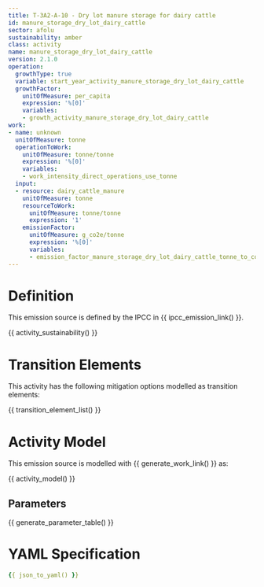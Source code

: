 ```yaml
---
title: T-3A2-A-10 - Dry lot manure storage for dairy cattle
id: manure_storage_dry_lot_dairy_cattle
sector: afolu
sustainability: amber
class: activity
name: manure_storage_dry_lot_dairy_cattle
version: 2.1.0
operation:
  growthType: true
  variable: start_year_activity_manure_storage_dry_lot_dairy_cattle
  growthFactor:
    unitOfMeasure: per_capita
    expression: '%[0]'
    variables:
    - growth_activity_manure_storage_dry_lot_dairy_cattle
work:
- name: unknown
  unitOfMeasure: tonne
  operationToWork:
    unitOfMeasure: tonne/tonne
    expression: '%[0]'
    variables:
    - work_intensity_direct_operations_use_tonne
  input:
  - resource: dairy_cattle_manure
    unitOfMeasure: tonne
    resourceToWork:
      unitOfMeasure: tonne/tonne
      expression: '1'
    emissionFactor:
      unitOfMeasure: g_co2e/tonne
      expression: '%[0]'
      variables:
      - emission_factor_manure_storage_dry_lot_dairy_cattle_tonne_to_co2e_gram
---
```

# Definition
This emission source is defined by the IPCC in {{ ipcc_emission_link() }}.


{{ activity_sustainability() }}

# Transition Elements

This activity has the following mitigation options modelled as transition elements:

{{ transition_element_list() }}

# Activity Model
This emission source is modelled with {{ generate_work_link() }} as:

{{ activity_model() }}

## Parameters

{{ generate_parameter_table() }}

# YAML Specification

```yaml
{{ json_to_yaml() }}
```